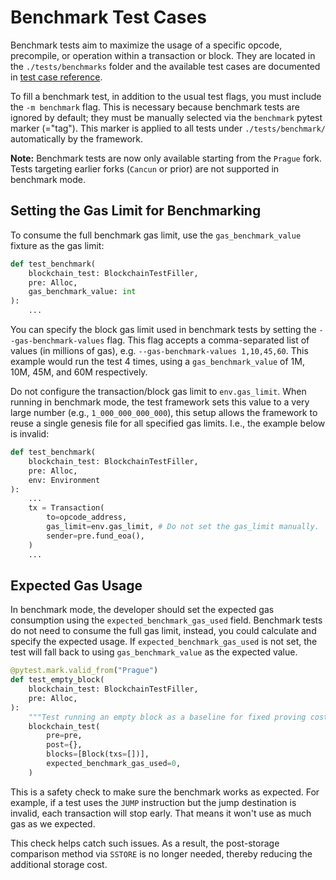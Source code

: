 # Benchmark Test Cases

Benchmark tests aim to maximize the usage of a specific opcode, precompile, or operation within a transaction or block. They are located in the `./tests/benchmarks` folder and the available test cases are documented in [test case reference](../tests/benchmark/index.md).

To fill a benchmark test, in addition to the usual test flags, you must include the `-m benchmark` flag. This is necessary because benchmark tests are ignored by default; they must be manually selected via the `benchmark` pytest marker (="tag"). This marker is applied to all tests under `./tests/benchmark/` automatically by the framework.

**Note:** Benchmark tests are now only available starting from the `Prague` fork. Tests targeting earlier forks (`Cancun` or prior) are not supported in benchmark mode.

## Setting the Gas Limit for Benchmarking

To consume the full benchmark gas limit, use the `gas_benchmark_value` fixture as the gas limit:

```py
def test_benchmark(
    blockchain_test: BlockchainTestFiller,
    pre: Alloc,
    gas_benchmark_value: int
):
    ...
```

You can specify the block gas limit used in benchmark tests by setting the `--gas-benchmark-values` flag. This flag accepts a comma-separated list of values (in millions of gas), e.g. `--gas-benchmark-values 1,10,45,60`. This example would run the test 4 times, using a `gas_benchmark_value` of 1M, 10M, 45M, and 60M respectively.

Do not configure the transaction/block gas limit to `env.gas_limit`. When running in benchmark mode, the test framework sets this value to a very large number (e.g., `1_000_000_000_000`), this setup allows the framework to reuse a single genesis file for all specified gas limits. I.e., the example below is invalid:

```py
def test_benchmark(
    blockchain_test: BlockchainTestFiller,
    pre: Alloc,
    env: Environment
):
    ...
    tx = Transaction(
        to=opcode_address,
        gas_limit=env.gas_limit, # Do not set the gas_limit manually.
        sender=pre.fund_eoa(),
    )
    ...
```

## Expected Gas Usage

In benchmark mode, the developer should set the expected gas consumption using the `expected_benchmark_gas_used` field. Benchmark tests do not need to consume the full gas limit, instead, you could calculate and specify the expected usage. If `expected_benchmark_gas_used` is not set, the test will fall back to using `gas_benchmark_value` as the expected value.

```py
@pytest.mark.valid_from("Prague")
def test_empty_block(
    blockchain_test: BlockchainTestFiller,
    pre: Alloc,
):
    """Test running an empty block as a baseline for fixed proving costs."""
    blockchain_test(
        pre=pre,
        post={},
        blocks=[Block(txs=[])],
        expected_benchmark_gas_used=0,
    )
```

This is a safety check to make sure the benchmark works as expected. For example, if a test uses the `JUMP` instruction but the jump destination is invalid, each transaction will stop early. That means it won't use as much gas as we expected.

This check helps catch such issues. As a result, the post-storage comparison method via `SSTORE` is no longer needed, thereby reducing the additional storage cost.
